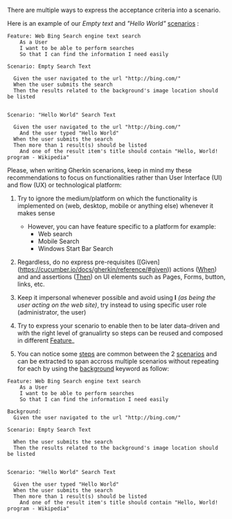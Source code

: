 
There are multiple ways to express the acceptance criteria into a scenario.

Here is an example of our _Empty text_ and _"Hello World"_ [scenarios](https://cucumber.io/docs/gherkin/reference/#example) :

```Gherkin
Feature: Web Bing Search engine text search
    As a User
    I want to be able to perform searches 
    So that I can find the information I need easily

Scenario: Empty Search Text

  Given the user navigated to the url "http://bing.com/" 
  When the user submits the search 
  Then the results related to the background's image location should be listed


Scenario: "Hello World" Search Text

  Given the user navigated to the url "http://bing.com/" 
    And the user typed "Hello World" 
  When the user submits the search 
  Then more than 1 result(s) should be listed 
    And one of the result item's title should contain "Hello, World! program - Wikipedia"
```

Please, when writing Gherkin scenarions, keep in mind my these recommendations to focus on functionalities rather than User Interface (UI) and flow (UX) or technological platform:
1. Try to ignore the medium/platform on which the functionality is implemented on (web, desktop, mobile or anything else) whenever it makes sense
    - However, you can have feature specific to a platform for example:
      - Web search
      - Mobile Search
      - Windows Start Bar Search      
2. Regardless, do no express pre-requisites ([Given] (https://cucumber.io/docs/gherkin/reference/#given)) actions ([When](https://cucumber.io/docs/gherkin/reference/#when)) and  and assertions ([Then](https://cucumber.io/docs/gherkin/reference/#then)) on UI elements such as Pages, Forms, button, links, etc.

3. Keep it impersonal whenever possible and avoid using **I** _(as being the user acting on the web site)_, try instead to using specific user role (administrator, the user)

4. Try to express your scenario to enable then to be later data-driven and with the right level of granualirty so steps can be reused and composed in different [Feature]((https://cucumber.io/docs/gherkin/reference/#example)/[Scenarios])_ 

5. You can notice some [steps](https://cucumber.io/docs/gherkin/reference/#steps) are common between the 2 [scenarios](https://cucumber.io/docs/gherkin/reference/#example) and can be extracted to span accross multiple scenarios without repeating for each by using the [background](https://cucumber.io/docs/gherkin/reference/#background) keyword as follow:


```Gherkin
Feature: Web Bing Search engine text search
    As a User
    I want to be able to perform searches 
    So that I can find the information I need easily

Background: 
  Given the user navigated to the url "http://bing.com/" 

Scenario: Empty Search Text

  When the user submits the search 
  Then the results related to the background's image location should be listed


Scenario: "Hello World" Search Text

  Given the user typed "Hello World" 
  When the user submits the search 
  Then more than 1 result(s) should be listed 
    And one of the result item's title should contain "Hello, World! program - Wikipedia"
```